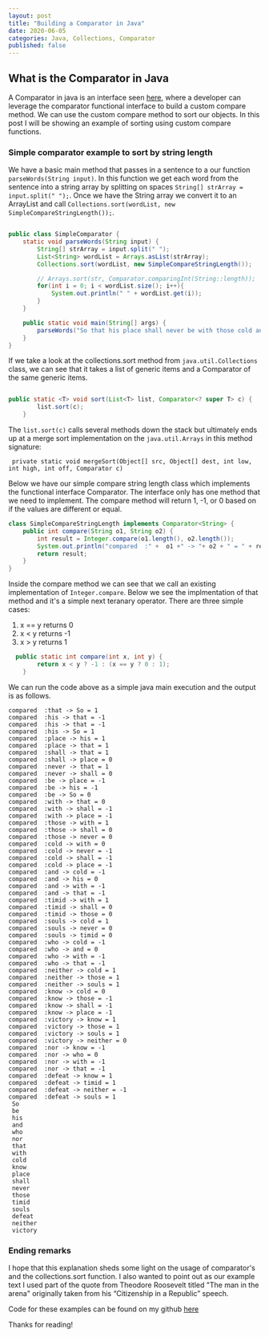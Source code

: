 ```yaml
---
layout: post
title: "Building a Comparator in Java"
date: 2020-06-05
categories: Java, Collections, Comparator
published: false
---
```



## What is the Comparator in Java

A Comparator in java is an interface seen [here](https://docs.oracle.com/javase/8/docs/api/java/util/Comparator.html), where a developer can leverage the comparator functional interface to build a custom compare method.  We can use the custom compare method to sort our objects.  In this post I will be showing an example of sorting using custom compare functions.

### Simple comparator example to sort by string length
We have a basic main method that passes in a sentence to a our function `parseWords(String input)`.  In this function we get each word from the sentence into a string array by splitting on spaces `String[] strArray = input.split(" ");`.  Once we have the String array we convert it to an ArrayList and call `Collections.sort(wordList, new SimpleCompareStringLength());`.  



```java

public class SimpleComparator {
    static void parseWords(String input) {
        String[] strArray = input.split(" ");
        List<String> wordList = Arrays.asList(strArray);
        Collections.sort(wordList, new SimpleCompareStringLength());

        // Arrays.sort(str, Comparator.comparingInt(String::length));
        for(int i = 0; i < wordList.size(); i++){
            System.out.println(" " + wordList.get(i));
        }
    }

    public static void main(String[] args) {
        parseWords("So that his place shall never be with those cold and timid souls who neither know victory nor defeat");
    }
}
```

If we take a look at the collections.sort method from `java.util.Collections` class, we can see that it takes a list of generic items and a Comparator of the same generic items.

```java

public static <T> void sort(List<T> list, Comparator<? super T> c) {
        list.sort(c);
    }


```

The `list.sort(c)` calls several methods down the stack but ultimately ends up at a merge sort implementation on the `java.util.Arrays`  in this method signature:

` private static void mergeSort(Object[] src, Object[] dest, int low, int high, int off, Comparator c)`

Below we have our simple compare string length class which implements the functional interface Comparator<T>.  The interface only has one method that we need to implement.  The compare method will return 1, -1, or 0 based on if the values are different or equal.

```java
class SimpleCompareStringLength implements Comparator<String> {
    public int compare(String o1, String o2) {
        int result = Integer.compare(o1.length(), o2.length());
        System.out.println("compared  :" +  o1 +" -> "+ o2 + " = " + result);
        return result;
    }
}

```
Inside the compare method we can see that we call an existing implementation of `Integer.compare`.  Below we see the implmentation of that method and it's a simple next teranary operator.  There are three simple cases:
1. x == y returns 0
2. x < y returns -1
3. x > y returns 1

```java
  public static int compare(int x, int y) {
        return x < y ? -1 : (x == y ? 0 : 1);
    }
```


We can run the code above as a simple java main execution and the output is as follows. 

```text
compared  :that -> So = 1
compared  :his -> that = -1
compared  :his -> that = -1
compared  :his -> So = 1
compared  :place -> his = 1
compared  :place -> that = 1
compared  :shall -> that = 1
compared  :shall -> place = 0
compared  :never -> that = 1
compared  :never -> shall = 0
compared  :be -> place = -1
compared  :be -> his = -1
compared  :be -> So = 0
compared  :with -> that = 0
compared  :with -> shall = -1
compared  :with -> place = -1
compared  :those -> with = 1
compared  :those -> shall = 0
compared  :those -> never = 0
compared  :cold -> with = 0
compared  :cold -> never = -1
compared  :cold -> shall = -1
compared  :cold -> place = -1
compared  :and -> cold = -1
compared  :and -> his = 0
compared  :and -> with = -1
compared  :and -> that = -1
compared  :timid -> with = 1
compared  :timid -> shall = 0
compared  :timid -> those = 0
compared  :souls -> cold = 1
compared  :souls -> never = 0
compared  :souls -> timid = 0
compared  :who -> cold = -1
compared  :who -> and = 0
compared  :who -> with = -1
compared  :who -> that = -1
compared  :neither -> cold = 1
compared  :neither -> those = 1
compared  :neither -> souls = 1
compared  :know -> cold = 0
compared  :know -> those = -1
compared  :know -> shall = -1
compared  :know -> place = -1
compared  :victory -> know = 1
compared  :victory -> those = 1
compared  :victory -> souls = 1
compared  :victory -> neither = 0
compared  :nor -> know = -1
compared  :nor -> who = 0
compared  :nor -> with = -1
compared  :nor -> that = -1
compared  :defeat -> know = 1
compared  :defeat -> timid = 1
compared  :defeat -> neither = -1
compared  :defeat -> souls = 1
 So
 be
 his
 and
 who
 nor
 that
 with
 cold
 know
 place
 shall
 never
 those
 timid
 souls
 defeat
 neither
 victory
```

### Ending remarks

I hope that this explanation sheds some light on the usage of comparator's and the collections.sort function.  I also wanted to point out as our example text I used part of the quote from Theodore Roosevelt titled "The man in the arena" originally taken from his “Citizenship in a Republic” speech.

Code for these examples can be found on my github [here](https://github.com/Matt-st/Learning-Topics/blob/master/ds-algo/Comparator/src/main/java/SimpleComparator.java)

Thanks for reading!